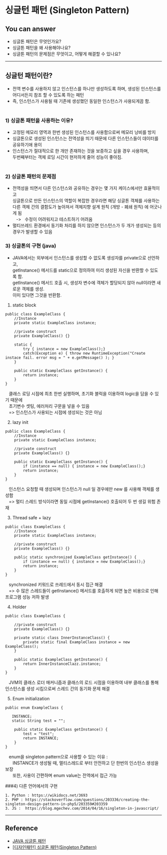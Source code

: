 # 싱글턴 패턴 (Singleton Pattern)

<!-- 어떤 질문을 대답할 수 있어야 하는지-->
## You can answer
- 싱글톤 패턴은 무엇인가요?
- 싱글톤 패턴을 왜 사용해야나요? 
- 싱글톤 패턴의 문제점은 무엇이고, 어떻게 해결할 수 있나요?

---

## 싱글턴 패턴이란?
* 전역 변수를 사용하지 않고 인스턴스를 하나만 생성하도록 하며, 생성된 인스턴스를 어디서든지 참조 할 수 있도록 하는 패턴
* 즉, 인스턴스가 사용될 때 기존에 생성했던 동일한 인스턴스가 사용되게끔 함.
  <br><br>
### 1) 싱글톤 패턴을 사용하는 이유?
* 고정된 메모리 영역과 한번 생성된 인스턴스를 사용함으로써 메모리 낭비를 방지
* 싱글톤으로 생성된 인스턴스는 전역성을 띄기 때문에 다른 인스턴스들이 데이터를 공유하기애 용이
* 인스턴스가 절대적으로 한 개만 존재하는 것을 보증하고 싶을 경우 사용하며,  
  두번째부터는 객체 로딩 시간이 현저하게 줄어 성능이 좋아짐.
  <br><br>
### 2) 싱글톤 패턴의 문제점
* 전역성을 띄면서 다른 인스턴스와 공유하는 경우는 몇 가지 케이스에서만 효율적이고  
  싱글톤으로 만든 인스턴스의 역할이 복잡한 경우라면 해당 싱글톤 객체를 사용하는  
  다른 객체 간의 결함도가 높아져서
  객체지향 설계 원칙 (개방 - 폐쇄 원칙) 에 어긋나게 됨  
  &nbsp;&nbsp; -> &nbsp;&nbsp;수정이 어려워지고 테스트하기 어려움
* 멀티쓰레드 환경에서 동기화 처리를 하지 않으면 인스턴스가 두 개가 생성되는 등의 경우가 발생할 수 있음

### 3) 싱글톤의 구현  (java)
* JAVA에서는 외부에서 인스턴스를 생성할 수 없도록 생성자를 private으로 선언하고,  
  getInstance() 메서드를 static으로 정의하여 미리 생성된 자신을 반환할 수 있도록 함.  
  getInstance() 메서드 호출 시, 생성자 변수에 객체가 할당되지 않아 null이라면 새로운 객체를 생성.  
  이미 있다면 그것을 반환함. <br>

1. static block 
```
public class ExampleClass {
    //Instance
    private static ExampleClass instance;

    //private construct
    private ExampleClass() {}

    static {
        try { instance = new ExampleClass();}
        catch(Exception e) { throw new RuntimeException("Create instace fail. error msg = " + e.getMessage() ); }
    }

    public static ExampleClass getInstance() {
        return instance;
    }
}
```
&nbsp;&nbsp;  클래스 로딩 시점에 최초 한번 실행하며, 초기화 블럭을 이용하여 logic을 담을 수 있기 때문에  
&nbsp;&nbsp;  초기변수 셋팅, 에러처리 구문을 넣을 수 있음  
&nbsp;&nbsp;  => 인스턴스가 사용되는 시점에 생성되는 것은 아님 
<br>

2. lazy init 
```
public class ExampleClass {
    //Instance
    private static ExampleClass instance;

    //private construct
    private ExampleClass() {}

    public static ExampleClass getInstance() {
        if (instance == null) { instance = new ExampleClass();}
        return instance;
    }
}
```
&nbsp;&nbsp;  인스턴스 요청할 때 생성되며 인스턴스가 null 일 경우에만 new 를 사용해 객체를 생성함  
&nbsp;&nbsp;  => 멀티 스레드 방식이라면 동일 시점에 getInstance() 호출되어 두 번 생길 위험 존재

3. Thread safe + lazy 
```
public class ExampleClass {
    //Instance
    private static ExampleClass instance;

    //private construct
    private ExampleClass() {}

    public static synchronized ExampleClass getInstance() {
        if (instance == null) { instance = new ExampleClass();}
        return instance;
    }
}

```
&nbsp;&nbsp;  synchronized 키워드로 쓰레드에서 동시 접근 해결  
&nbsp;&nbsp;  => 수 많은 스레드들이 getInstance() 메서드를 호출하게 되면 높은 비용으로 인해 프로그램 성능 저하 발생<br>

4. Holder 
```
public class ExampleClass {

    //private construct
    private ExampleClass() {}

    private static class InnerInstanceClass() {
        private static final ExampleClass instance = new ExampleClass();
    }

    public static ExampleClass getInstance() {
        return InnerInstanceClazz.instance;
    }
}
```

&nbsp;&nbsp;  JVM의 클래스 로더 매커니즘과 클래스의 로드 시점을 이용하여 내부 클래스를 통해 인스턴스를 생성 시킴으로써 스레드 간의 동기화 문제 해결  

5. Enum initialization
```
public enum ExampleClass {

   INSTANCE;
   static String test = "";

    public static ExampleClass getInstance() {
        test = "test";
        return INSTANCE;
    }
}
```
&nbsp;&nbsp;  enum을 singleton pattern으로 사용할 수 있는 이유 :  
&nbsp;&nbsp;  &nbsp;&nbsp;  INSTANCE가 생성될 때, 멀티스레드로 부터 안전하고 단 한번의 인스턴스 생성을 보장  
&nbsp;&nbsp;  &nbsp;&nbsp;  또한, 사용이 간편하며 enum value는 전역에서 접근 가능

###4) 다른 언어에서의 구현

    1. Python : https://wikidocs.net/3693
    2. PHP : https://stackoverflow.com/questions/203336/creating-the-singleton-design-pattern-in-php5/203359#203359
    3. JS :  https://blog.mgechev.com/2014/04/16/singleton-in-javascript/


---
## Reference
- [JAVA 싱글톤 패턴](https://blog.seotory.com/post/2016/03/java-singleton-pattern)
- [[디자인패턴] 싱글톤 패턴(Singleton Pattern)](https://victorydntmd.tistory.com/293)